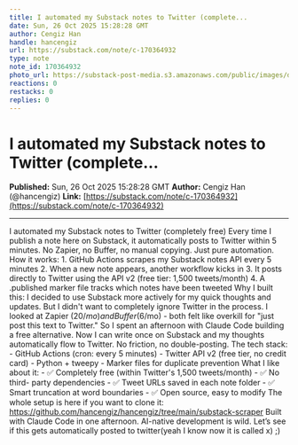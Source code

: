 ```yaml
---
title: I automated my Substack notes to Twitter (complete...
date: Sun, 26 Oct 2025 15:28:28 GMT
author: Cengiz Han
handle: hancengiz
url: https://substack.com/note/c-170364932
type: note
note_id: 170364932
photo_url: https://substack-post-media.s3.amazonaws.com/public/images/dd3c9352-78f7-4a7e-ab29-7efd239dd41c_400x400.jpeg
reactions: 0
restacks: 0
replies: 0
---
```


# I automated my Substack notes to Twitter (complete...

**Published:** Sun, 26 Oct 2025 15:28:28 GMT
**Author:** Cengiz Han (@hancengiz)
**Link:** [https://substack.com/note/c-170364932](https://substack.com/note/c-170364932)

---

I automated my Substack notes to Twitter (completely free) Every time I
publish a note here on Substack, it automatically posts to Twitter within 5
minutes. No Zapier, no Buffer, no manual copying. Just pure automation. How it
works: 1\. GitHub Actions scrapes my Substack notes API every 5 minutes 2\.
When a new note appears, another workflow kicks in 3\. It posts directly to
Twitter using the API v2 (free tier: 1,500 tweets/month) 4\. A .published
marker file tracks which notes have been tweeted Why I built this: I decided
to use Substack more actively for my quick thoughts and updates. But I didn't
want to completely ignore Twitter in the process. I looked at Zapier ($20/mo)
and Buffer ($6/mo) - both felt like overkill for "just post this text to
Twitter." So I spent an afternoon with Claude Code building a free
alternative. Now I can write once on Substack and my thoughts automatically
flow to Twitter. No friction, no double-posting. The tech stack: \- GitHub
Actions (cron: every 5 minutes) \- Twitter API v2 (free tier, no credit card)
\- Python + tweepy \- Marker files for duplicate prevention What I like about
it: \- ✅ Completely free (within Twitter's 1,500 tweets/month) \- ✅ No third-
party dependencies \- ✅ Tweet URLs saved in each note folder \- ✅ Smart
truncation at word boundaries \- ✅ Open source, easy to modify The whole setup
is here if you want to clone it:
https://github.com/hancengiz/hancengiz/tree/main/substack-scraper Built with
Claude Code in one afternoon. AI-native development is wild. Let’s see if this
gets automatically posted to twitter(yeah I know now it is called x) ;)
